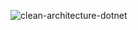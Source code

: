 ![clean-architecture-dotnet](https://user-images.githubusercontent.com/88437807/181777255-7315c152-36fc-45db-a5b0-f4eb567729a3.jpg)



